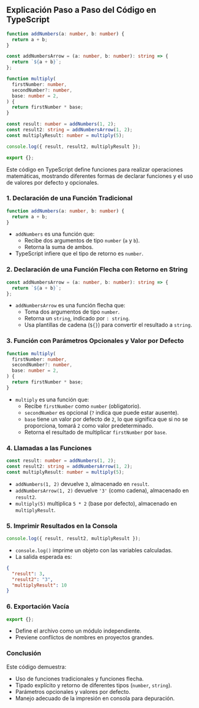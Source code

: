 ## Explicación Paso a Paso del Código en TypeScript

```typescript
function addNumbers(a: number, b: number) {
  return a + b;
}

const addNumbersArrow = (a: number, b: number): string => {
  return `${a + b}`;
};

function multiply(
  firstNumber: number,
  secondNumber?: number,
  base: number = 2,
) {
  return firstNumber * base;
}

const result: number = addNumbers(1, 2);
const result2: string = addNumbersArrow(1, 2);
const multiplyResult: number = multiply(5);

console.log({ result, result2, multiplyResult });

export {};
```

Este código en TypeScript define funciones para realizar operaciones matemáticas, mostrando diferentes formas de declarar funciones y el uso de valores por defecto y opcionales.

### 1. Declaración de una Función Tradicional

```typescript
function addNumbers(a: number, b: number) {
  return a + b;
}
```

- `addNumbers` es una función que:
  - Recibe dos argumentos de tipo `number` (`a` y `b`).
  - Retorna la suma de ambos.
- TypeScript infiere que el tipo de retorno es `number`.

### 2. Declaración de una Función Flecha con Retorno en String

```typescript
const addNumbersArrow = (a: number, b: number): string => {
  return `${a + b}`;
};
```

- `addNumbersArrow` es una función flecha que:
  - Toma dos argumentos de tipo `number`.
  - Retorna un `string`, indicado por `: string`.
  - Usa plantillas de cadena (`${}`) para convertir el resultado a `string`.

### 3. Función con Parámetros Opcionales y Valor por Defecto

```typescript
function multiply(
  firstNumber: number,
  secondNumber?: number,
  base: number = 2,
) {
  return firstNumber * base;
}
```

- `multiply` es una función que:
  - Recibe `firstNumber` como `number` (obligatorio).
  - `secondNumber` es opcional (`?` indica que puede estar ausente).
  - `base` tiene un valor por defecto de `2`, lo que significa que si no se proporciona, tomará `2` como valor predeterminado.
  - Retorna el resultado de multiplicar `firstNumber` por `base`.

### 4. Llamadas a las Funciones

```typescript
const result: number = addNumbers(1, 2);
const result2: string = addNumbersArrow(1, 2);
const multiplyResult: number = multiply(5);
```

- `addNumbers(1, 2)` devuelve `3`, almacenado en `result`.
- `addNumbersArrow(1, 2)` devuelve `'3'` (como cadena), almacenado en `result2`.
- `multiply(5)` multiplica `5 * 2` (base por defecto), almacenado en `multiplyResult`.

### 5. Imprimir Resultados en la Consola

```typescript
console.log({ result, result2, multiplyResult });
```

- `console.log()` imprime un objeto con las variables calculadas.
- La salida esperada es:

```json
{
  "result": 3,
  "result2": "3",
  "multiplyResult": 10
}
```

### 6. Exportación Vacía

```typescript
export {};
```

- Define el archivo como un módulo independiente.
- Previene conflictos de nombres en proyectos grandes.

### Conclusión

Este código demuestra:

- Uso de funciones tradicionales y funciones flecha.
- Tipado explícito y retorno de diferentes tipos (`number`, `string`).
- Parámetros opcionales y valores por defecto.
- Manejo adecuado de la impresión en consola para depuración.
